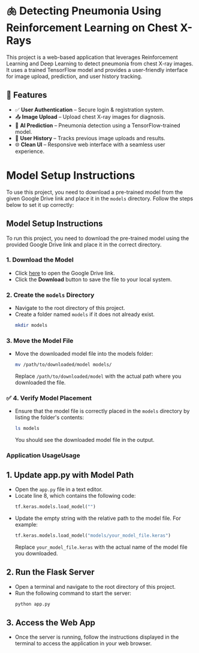# 🫁 Detecting Pneumonia Using Reinforcement Learning on Chest X-Rays

This project is a web-based application that leverages Reinforcement Learning and Deep Learning to detect pneumonia from chest X-ray images. It uses a trained TensorFlow model and provides a user-friendly interface for image upload, prediction, and user history tracking.
## 📌 Features

- ✅ **User Authentication** – Secure login & registration system.
- 📤 **Image Upload** – Upload chest X-ray images for diagnosis.
- 🧠 **AI Prediction** – Pneumonia detection using a TensorFlow-trained model.
- 📝 **User History** – Tracks previous image uploads and results.
- 🌐 **Clean UI** – Responsive web interface with a seamless user experience.

# Model Setup Instructions

To use this project, you need to download a pre-trained model from the given Google Drive link and place it in the `models` directory. Follow the steps below to set it up correctly:

##  Model Setup Instructions

To run this project, you need to download the pre-trained model using the provided Google Drive link and place it in the correct directory.

###  1. Download the Model
   - Click [here](https://drive.google.com/file/d/1EcHJP_wJo_eq1PUNVMN79wKLQkm2e3yx/view?usp=drive_link) to open the Google Drive link.
   - Click the **Download** button to save the file to your local system.

###  2. Create the `models` Directory
   - Navigate to the root directory of this project.
   - Create a folder named `models` if it does not already exist.
     ```bash
     mkdir models
     ```

###  3. Move the Model File
   - Move the downloaded model file into the models folder:
     ```bash
     mv /path/to/downloaded/model models/
     ```
     Replace `/path/to/downloaded/model` with the actual path where you downloaded the file.

### ✅ 4. Verify Model Placement
   - Ensure that the model file is correctly placed in the `models` directory by listing the folder's contents:
     ```bash
     ls models
     ```
     You should see the downloaded model file in the output.

###  Application UsageUsage

##  1. Update app.py with Model Path
   - Open the `app.py` file in a text editor.
   - Locate line 8, which contains the following code:
     ```python
     tf.keras.models.load_model("")
     ```
   - Update the empty string with the relative path to the model file. For example:
     ```python
     tf.keras.models.load_model("models/your_model_file.keras")
     ```
     Replace `your_model_file.keras` with the actual name of the model file you downloaded.

##  2. Run the Flask Server
   - Open a terminal and navigate to the root directory of this project.
   - Run the following command to start the server:
     ```bash
     python app.py
     ```

##  3. Access the Web App
   - Once the server is running, follow the instructions displayed in the terminal to access the application in your web browser.

